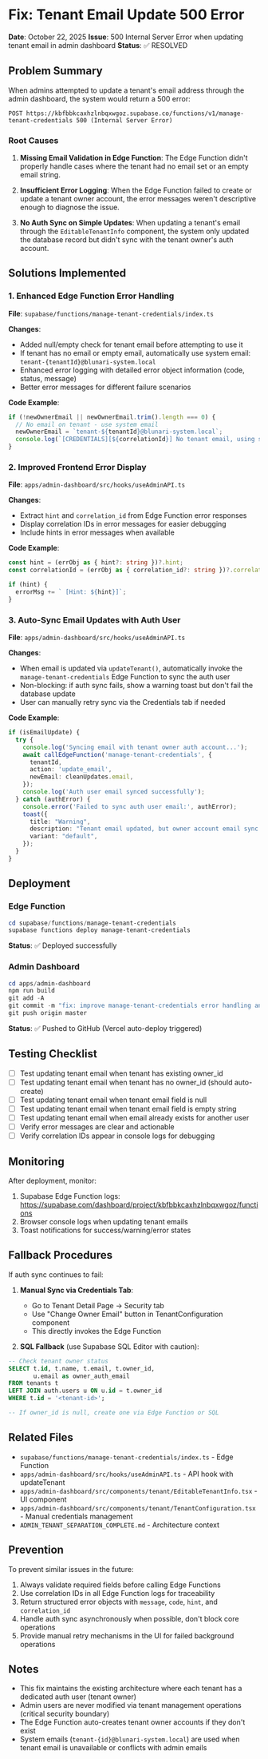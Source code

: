 # Fix: Tenant Email Update 500 Error

**Date**: October 22, 2025
**Issue**: 500 Internal Server Error when updating tenant email in admin dashboard
**Status**: ✅ RESOLVED

## Problem Summary

When admins attempted to update a tenant's email address through the admin dashboard, the system would return a 500 error:

```
POST https://kbfbbkcaxhzlnbqxwgoz.supabase.co/functions/v1/manage-tenant-credentials 500 (Internal Server Error)
```

### Root Causes

1. **Missing Email Validation in Edge Function**: The Edge Function didn't properly handle cases where the tenant had no email set or an empty email string.

2. **Insufficient Error Logging**: When the Edge Function failed to create or update a tenant owner account, the error messages weren't descriptive enough to diagnose the issue.

3. **No Auth Sync on Simple Updates**: When updating a tenant's email through the `EditableTenantInfo` component, the system only updated the database record but didn't sync with the tenant owner's auth account.

## Solutions Implemented

### 1. Enhanced Edge Function Error Handling

**File**: `supabase/functions/manage-tenant-credentials/index.ts`

**Changes**:
- Added null/empty check for tenant email before attempting to use it
- If tenant has no email or empty email, automatically use system email: `tenant-{tenantId}@blunari-system.local`
- Enhanced error logging with detailed error object information (code, status, message)
- Better error messages for different failure scenarios

**Code Example**:
```typescript
if (!newOwnerEmail || newOwnerEmail.trim().length === 0) {
  // No email on tenant - use system email
  newOwnerEmail = `tenant-${tenantId}@blunari-system.local`;
  console.log(`[CREDENTIALS][${correlationId}] No tenant email, using system email: ${newOwnerEmail}`);
}
```

### 2. Improved Frontend Error Display

**File**: `apps/admin-dashboard/src/hooks/useAdminAPI.ts`

**Changes**:
- Extract `hint` and `correlation_id` from Edge Function error responses
- Display correlation IDs in error messages for easier debugging
- Include hints in error messages when available

**Code Example**:
```typescript
const hint = (errObj as { hint?: string })?.hint;
const correlationId = (errObj as { correlation_id?: string })?.correlation_id;

if (hint) {
  errorMsg += ` [Hint: ${hint}]`;
}
```

### 3. Auto-Sync Email Updates with Auth User

**File**: `apps/admin-dashboard/src/hooks/useAdminAPI.ts`

**Changes**:
- When email is updated via `updateTenant()`, automatically invoke the `manage-tenant-credentials` Edge Function to sync the auth user
- Non-blocking: if auth sync fails, show a warning toast but don't fail the database update
- User can manually retry sync via the Credentials tab if needed

**Code Example**:
```typescript
if (isEmailUpdate) {
  try {
    console.log('Syncing email with tenant owner auth account...');
    await callEdgeFunction('manage-tenant-credentials', {
      tenantId,
      action: 'update_email',
      newEmail: cleanUpdates.email,
    });
    console.log('Auth user email synced successfully');
  } catch (authError) {
    console.error('Failed to sync auth user email:', authError);
    toast({
      title: "Warning",
      description: "Tenant email updated, but owner account email sync failed. Use the Credentials tab to manually update the owner email.",
      variant: "default",
    });
  }
}
```

## Deployment

### Edge Function
```powershell
cd supabase/functions/manage-tenant-credentials
supabase functions deploy manage-tenant-credentials
```
**Status**: ✅ Deployed successfully

### Admin Dashboard
```powershell
cd apps/admin-dashboard
npm run build
git add -A
git commit -m "fix: improve manage-tenant-credentials error handling and email sync"
git push origin master
```
**Status**: ✅ Pushed to GitHub (Vercel auto-deploy triggered)

## Testing Checklist

- [ ] Test updating tenant email when tenant has existing owner_id
- [ ] Test updating tenant email when tenant has no owner_id (should auto-create)
- [ ] Test updating tenant email when tenant email field is null
- [ ] Test updating tenant email when tenant email field is empty string
- [ ] Test updating tenant email when email already exists for another user
- [ ] Verify error messages are clear and actionable
- [ ] Verify correlation IDs appear in console logs for debugging

## Monitoring

After deployment, monitor:
1. Supabase Edge Function logs: https://supabase.com/dashboard/project/kbfbbkcaxhzlnbqxwgoz/functions
2. Browser console logs when updating tenant emails
3. Toast notifications for success/warning/error states

## Fallback Procedures

If auth sync continues to fail:

1. **Manual Sync via Credentials Tab**:
   - Go to Tenant Detail Page → Security tab
   - Use "Change Owner Email" button in TenantConfiguration component
   - This directly invokes the Edge Function

2. **SQL Fallback** (use Supabase SQL Editor with caution):
```sql
-- Check tenant owner status
SELECT t.id, t.name, t.email, t.owner_id, 
       u.email as owner_auth_email
FROM tenants t
LEFT JOIN auth.users u ON u.id = t.owner_id
WHERE t.id = '<tenant-id>';

-- If owner_id is null, create one via Edge Function or SQL
```

## Related Files

- `supabase/functions/manage-tenant-credentials/index.ts` - Edge Function
- `apps/admin-dashboard/src/hooks/useAdminAPI.ts` - API hook with updateTenant
- `apps/admin-dashboard/src/components/tenant/EditableTenantInfo.tsx` - UI component
- `apps/admin-dashboard/src/components/tenant/TenantConfiguration.tsx` - Manual credentials management
- `ADMIN_TENANT_SEPARATION_COMPLETE.md` - Architecture context

## Prevention

To prevent similar issues in the future:

1. Always validate required fields before calling Edge Functions
2. Use correlation IDs in all Edge Function logs for traceability
3. Return structured error objects with `message`, `code`, `hint`, and `correlation_id`
4. Handle auth sync asynchronously when possible, don't block core operations
5. Provide manual retry mechanisms in the UI for failed background operations

## Notes

- This fix maintains the existing architecture where each tenant has a dedicated auth user (tenant owner)
- Admin users are never modified via tenant management operations (critical security boundary)
- The Edge Function auto-creates tenant owner accounts if they don't exist
- System emails (`tenant-{id}@blunari-system.local`) are used when tenant email is unavailable or conflicts with admin emails
